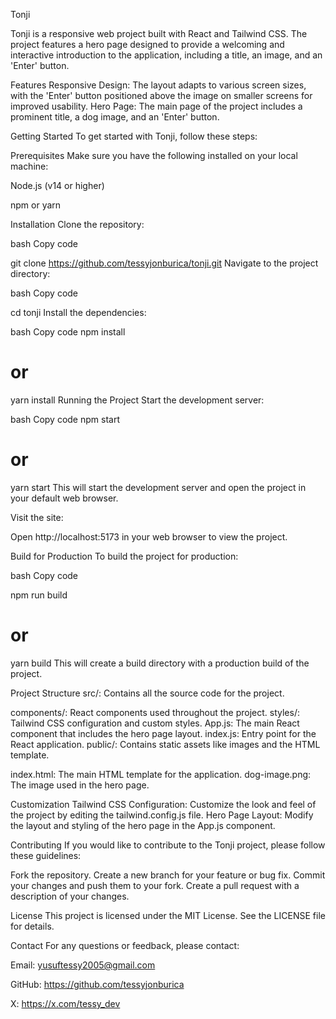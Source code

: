 Tonji

Tonji is a responsive web project built with React and Tailwind CSS. The project features a hero page designed to provide a welcoming and interactive introduction to the application, including a title, an image, and an 'Enter' button.

Features
Responsive Design: The layout adapts to various screen sizes, with the 'Enter' button positioned above the image on smaller screens for improved usability.
Hero Page: The main page of the project includes a prominent title, a dog image, and an 'Enter' button.

Getting Started
To get started with Tonji, follow these steps:

Prerequisites
Make sure you have the following installed on your local machine:

Node.js (v14 or higher)

npm or yarn

Installation
Clone the repository:

bash
Copy code

git clone https://github.com/tessyjonburica/tonji.git
Navigate to the project directory:

bash
Copy code

cd tonji
Install the dependencies:

bash
Copy code
npm install

# or

yarn install
Running the Project
Start the development server:

bash
Copy code
npm start

# or
yarn start
This will start the development server and open the project in your default web browser.

Visit the site:

Open http://localhost:5173 in your web browser to view the project.

Build for Production
To build the project for production:

bash
Copy code

npm run build
# or

yarn build
This will create a build directory with a production build of the project.

Project Structure
src/: Contains all the source code for the project.

components/: React components used throughout the project.
styles/: Tailwind CSS configuration and custom styles.
App.js: The main React component that includes the hero page layout.
index.js: Entry point for the React application.
public/: Contains static assets like images and the HTML template.

index.html: The main HTML template for the application.
dog-image.png: The image used in the hero page.

Customization
Tailwind CSS Configuration: Customize the look and feel of the project by editing the tailwind.config.js file.
Hero Page Layout: Modify the layout and styling of the hero page in the App.js component.

Contributing
If you would like to contribute to the Tonji project, please follow these guidelines:

Fork the repository.
Create a new branch for your feature or bug fix.
Commit your changes and push them to your fork.
Create a pull request with a description of your changes.

License
This project is licensed under the MIT License. See the LICENSE file for details.

Contact
For any questions or feedback, please contact:

Email: yusuftessy2005@gmail.com

GitHub: https://github.com/tessyjonburica

X: https://x.com/tessy_dev
